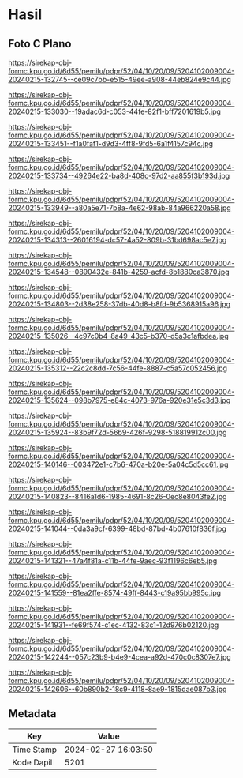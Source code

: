 # Hasil

## Foto C Plano

https://sirekap-obj-formc.kpu.go.id/6d55/pemilu/pdpr/52/04/10/20/09/5204102009004-20240215-132745--ce09c7bb-e515-49ee-a908-44eb824e9c44.jpg

https://sirekap-obj-formc.kpu.go.id/6d55/pemilu/pdpr/52/04/10/20/09/5204102009004-20240215-133030--19adac6d-c053-44fe-82f1-bff7201619b5.jpg

https://sirekap-obj-formc.kpu.go.id/6d55/pemilu/pdpr/52/04/10/20/09/5204102009004-20240215-133451--f1a0faf1-d9d3-4ff8-9fd5-6a1f4157c94c.jpg

https://sirekap-obj-formc.kpu.go.id/6d55/pemilu/pdpr/52/04/10/20/09/5204102009004-20240215-133734--49264e22-ba8d-408c-97d2-aa855f3b193d.jpg

https://sirekap-obj-formc.kpu.go.id/6d55/pemilu/pdpr/52/04/10/20/09/5204102009004-20240215-133949--a80a5e71-7b8a-4e62-98ab-84a966220a58.jpg

https://sirekap-obj-formc.kpu.go.id/6d55/pemilu/pdpr/52/04/10/20/09/5204102009004-20240215-134313--26016194-dc57-4a52-809b-31bd698ac5e7.jpg

https://sirekap-obj-formc.kpu.go.id/6d55/pemilu/pdpr/52/04/10/20/09/5204102009004-20240215-134548--0890432e-841b-4259-acfd-8b1880ca3870.jpg

https://sirekap-obj-formc.kpu.go.id/6d55/pemilu/pdpr/52/04/10/20/09/5204102009004-20240215-134803--2d38e258-37db-40d8-b8fd-9b5368915a96.jpg

https://sirekap-obj-formc.kpu.go.id/6d55/pemilu/pdpr/52/04/10/20/09/5204102009004-20240215-135026--4c97c0b4-8a49-43c5-b370-d5a3c1afbdea.jpg

https://sirekap-obj-formc.kpu.go.id/6d55/pemilu/pdpr/52/04/10/20/09/5204102009004-20240215-135312--22c2c8dd-7c56-44fe-8887-c5a57c052456.jpg

https://sirekap-obj-formc.kpu.go.id/6d55/pemilu/pdpr/52/04/10/20/09/5204102009004-20240215-135624--098b7975-e84c-4073-976a-920e31e5c3d3.jpg

https://sirekap-obj-formc.kpu.go.id/6d55/pemilu/pdpr/52/04/10/20/09/5204102009004-20240215-135924--83b9f72d-56b9-426f-9298-518819912c00.jpg

https://sirekap-obj-formc.kpu.go.id/6d55/pemilu/pdpr/52/04/10/20/09/5204102009004-20240215-140146--003472e1-c7b6-470a-b20e-5a04c5d5cc61.jpg

https://sirekap-obj-formc.kpu.go.id/6d55/pemilu/pdpr/52/04/10/20/09/5204102009004-20240215-140823--8416a1d6-1985-4691-8c26-0ec8e8043fe2.jpg

https://sirekap-obj-formc.kpu.go.id/6d55/pemilu/pdpr/52/04/10/20/09/5204102009004-20240215-141044--0da3a9cf-6399-48bd-87bd-4b07610f836f.jpg

https://sirekap-obj-formc.kpu.go.id/6d55/pemilu/pdpr/52/04/10/20/09/5204102009004-20240215-141321--47a4f81a-c11b-44fe-9aec-93f1196c6eb5.jpg

https://sirekap-obj-formc.kpu.go.id/6d55/pemilu/pdpr/52/04/10/20/09/5204102009004-20240215-141559--81ea2ffe-8574-49ff-8443-c19a95bb995c.jpg

https://sirekap-obj-formc.kpu.go.id/6d55/pemilu/pdpr/52/04/10/20/09/5204102009004-20240215-141931--fe69f574-c1ec-4132-83c1-12d976b02120.jpg

https://sirekap-obj-formc.kpu.go.id/6d55/pemilu/pdpr/52/04/10/20/09/5204102009004-20240215-142244--057c23b9-b4e9-4cea-a92d-470c0c8307e7.jpg

https://sirekap-obj-formc.kpu.go.id/6d55/pemilu/pdpr/52/04/10/20/09/5204102009004-20240215-142606--60b890b2-18c9-4118-8ae9-1815dae087b3.jpg


## Metadata

| Key        | Value               |
| ---------- | ------------------- |
| Time Stamp | 2024-02-27 16:03:50 |
| Kode Dapil | 5201                |




